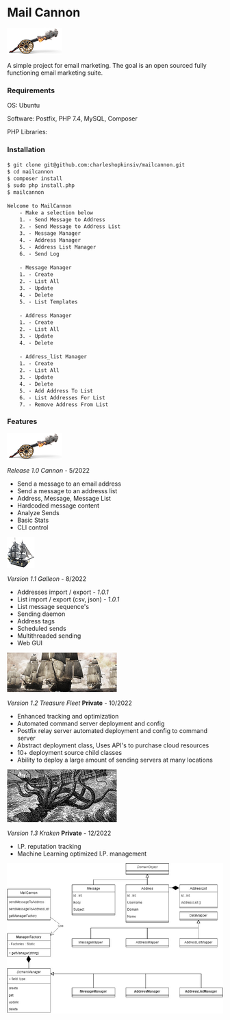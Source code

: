 # Mail Cannon
![UML Class Diagram](https://raw.githubusercontent.com/charleshopkinsiv/mailcannon/main/public/img/cannon.jpg)

A simple project for email marketing. The goal is an open sourced fully functioning email marketing suite.


### Requirements

OS: Ubuntu

Software: Postfix, PHP 7.4, MySQL, Composer

PHP Libraries: 

### Installation

```
$ git clone git@github.com:charleshopkinsiv/mailcannon.git
$ cd mailcannon
$ composer install
$ sudo php install.php
$ mailcannon

Welcome to MailCannon
    - Make a selection below
    1. - Send Message to Address
    2. - Send Message to Address List
    3. - Message Manager
    4. - Address Manager
    5. - Address List Manager
    6. - Send Log

    - Message Manager
    1. - Create
    2. - List All
    3. - Update
    4. - Delete
    5. - List Templates

    - Address Manager
    1. - Create
    2. - List All
    3. - Update
    4. - Delete

    - Address_list Manager
    1. - Create
    2. - List All
    3. - Update
    4. - Delete
    5. - Add Address To List
    6. - List Addresses For List
    7. - Remove Address From List
```


### Features


![UML Class Diagram](https://raw.githubusercontent.com/charleshopkinsiv/mailcannon/main/public/img/cannon.jpg)

*Release 1.0 Cannon* - 5/2022
* Send a message to an email address
* Send a message to an addresss list
* Address, Message, Message List
* Hardcoded message content
* Analyze Sends
* Basic Stats
* CLI control



![UML Class Diagram](https://raw.githubusercontent.com/charleshopkinsiv/mailcannon/main/public/img/galleon.jpg)

*Version 1.1 Galleon* - 8/2022

* Addresses import / export - *1.0.1*
* List import / export (csv, json) - *1.0.1*
* List message sequence's
* Sending daemon
* Address tags
* Scheduled sends
* Multithreaded sending
* Web GUI



![UML Class Diagram](https://raw.githubusercontent.com/charleshopkinsiv/mailcannon/main/public/img/fleet.jpg)

*Version 1.2 Treasure Fleet* **Private** - 10/2022

* Enhanced tracking and optimization
* Automated command server deployment and config
* Postfix relay server automated deployment and config to command server
* Abstract deployment class, Uses API's to purchase cloud resources
* 10+ deployment source child classes
* Ability to deploy a large amount of sending servers at many locations


![UML Class Diagram](https://raw.githubusercontent.com/charleshopkinsiv/mailcannon/main/public/img/kraken.jpg)

*Version 1.3 Kraken* **Private** - 12/2022

* I.P. reputation tracking
* Machine Learning optimized I.P. management



![UML Class Diagram](https://raw.githubusercontent.com/charleshopkinsiv/mailcannon/main/public/img/uml.jpg)
